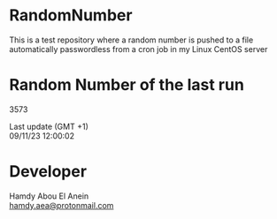 # RandomNumber    
This is a test repository where a random number is pushed to a file automatically passwordless from a cron job in my Linux CentOS server    
# Random Number of the last run   
3573
      
Last update (GMT +1)    
09/11/23 12:00:02
# Developer    
Hamdy Abou El Anein   
hamdy.aea@protonmail.com
